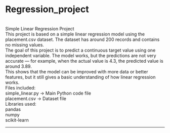 # Regression_project

<br>
Simple Linear Regression Project
<br>
This project is based on a simple linear regression model using the placement.csv dataset.
The dataset has around 200 records and contains no missing values.
<br>
The goal of this project is to predict a continuous target value using one independent variable.
The model works, but the predictions are not very accurate — for example, when the actual value is 4.3, the predicted value is around 3.89.
<br>
This shows that the model can be improved with more data or better features, but it still gives a basic understanding of how linear regression works.
<br>
Files included:
<br>
simple_linear.py → Main Python code file
<br>
placement.csv → Dataset file
<br>
Libraries used:
<br>
pandas
<br>
numpy
<br>
scikit-learn
<br><hr>
